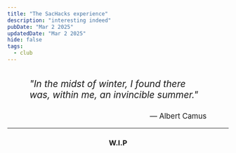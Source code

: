 ```yaml
---
title: "The SacHacks experience"
description: "interesting indeed"
pubDate: "Mar 2 2025"
updatedDate: "Mar 2 2025"
hide: false
tags:
  - club
---
```


<div style="text-align: center; max-width: 80%; margin: auto;">
    <p style="font-size: 1.5em; font-style: italic; display: inline-block; text-align: left;">
        "In the midst of winter, I found there was, within me, an invincible summer."
    </p>
    <br>
    <p style="text-align: right; font-size: 1.2em; margin-top: 5px;">
        — Albert Camus
    </p>
</div>

----

### <center>W.I.P</center>


